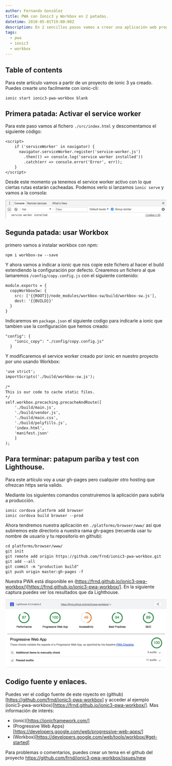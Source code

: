 ```yaml
---
author: Fernando González
title: PWA con Ionic3 y Workbox en 2 patadas.
datetime: 2018-05-01T19:00:00Z
description: En 2 sencillos pasos vamos a crear una aplicación web progresiva partiendo de un proyecto en ionic 3. Usaremos Workbox ya que ofrece muchas posibilidades.
tags:
  - pwa
  - ionic3
  - workbox
---
```


## Table of contents

Para este artículo vamos a partir de un proyecto de ionic 3 ya creado. Puedes crearte uno facilmente con ionic-cli:

```
ionic start ionic3-pwa-workbox blank
```

## Primera patada: Activar el service worker

Para este paso vamos al fichero `./src/index.html` y descomentamos el siguiente código:

```
<script>
    if ('serviceWorker' in navigator) {
      navigator.serviceWorker.register('service-worker.js')
        .then(() => console.log('service worker installed'))
        .catch(err => console.error('Error', err));
    }
</script>

```

Desde este momento ya tenemos el service worker activo con lo que ciertas rutas estarán cacheadas. Podemos verlo si lanzamos `ìonic serve` y vamos a la consola:

![service worker installed](/images/2018/05/pwa-ionic3-workbox-1.png "service worker installed")

## Segunda patada: usar Workbox

primero vamos a instalar workbox con npm:

```
npm i workbox-sw --save
```

Y ahora vamos a indicar a ionic que nos copie este fichero al hacer el build extendiendo la configuración por defecto. Crearemos un fichero al que lamaremos `/config/copy.config.js` con el siguiente contenido:

```
module.exports = {
  copyWorkboxSw: {
    src: ['{{ROOT}}/node_modules/workbox-sw/build/workbox-sw.js'],
    dest: '{{BUILD}}'
  }
}

```

Indicaremos en `package.json` el siguiente codigo para indicarle a ionic que tambien use la configuración que hemos creado:

```
"config": {
    "ionic_copy": "./config/copy.config.js"
  }
```

Y modificaremos el service worker creado por ionic en nuestro proyecto por uno usando Workbox:

```
'use strict';
importScripts('./build/workbox-sw.js');

/*
This is our code to cache static files.
*/
self.workbox.precaching.precacheAndRoute([
    './build/main.js',
    './build/vendor.js',
    './build/main.css',
    './build/polyfills.js',
    'index.html',
    'manifest.json'
    ]
);
```

## Para terminar: patapum pariba y test con Lighthouse.

Para este artículo voy a usar gh-pages pero cualquier otro hosting que ofrezcan https sería valido.

Mediante los siguientes comandos construiremos la aplicación para subirla a producción.

```
ionic cordova platform add browser
ionic cordova build browser --prod
```

Ahora tendremos nuestra aplicación en `./platforms/browser/www/` asi que subiremos este directorio a nuestra rama gh-pages (recuerda usar tu nombre de usuario y tu repositorio en github):

```
cd platforms/browser/www/
git init
git remote add origin https://github.com/frnd/ionic3-pwa-workbox.git
git add --all
git commit -m "production build"
git push origin master:gh-pages -f
```

Nuestra PWA está disponible en (https://frnd.github.io/ionic3-pwa-workbox/)[https://frnd.github.io/ionic3-pwa-workbox/]. En la siguiente captura puedes ver los resultados que da Lighthouse.

![Resultados Lighthouse](/images/2018/05/pwa-ionic3-workbox-2.png "Resultados Lighthouse")

## Codigo fuente y enlaces.

Puedes ver el codigo fuente de este royecto en (github)[https://github.com/frnd/ionic3-pwa-workbox] y acceder al ejemplo (ionic3-pwa-workbox)[https://frnd.github.io/ionic3-pwa-workbox/]. Mas información de interés:

- (ionic)[https://ionicframework.com/]
- (Progressive Web Apps)[https://developers.google.com/web/progressive-web-apps/]
- (Workbox)[https://developers.google.com/web/tools/workbox/#get-started]

Para problemas o comentarios, puedes crear un tema en el github del proyecto https://github.com/frnd/ionic3-pwa-workbox/issues/new
